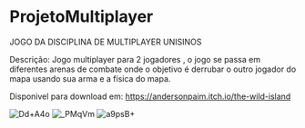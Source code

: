 # ProjetoMultiplayer

JOGO DA DISCIPLINA DE MULTIPLAYER UNISINOS

Descrição: Jogo multiplayer para 2 jogadores , o jogo se passa em diferentes arenas de combate onde o objetivo é derrubar o outro jogador do mapa usando sua arma e a física do mapa.

Disponivel para download em:
https://andersonpaim.itch.io/the-wild-island


![Dd+A4o](https://user-images.githubusercontent.com/42255485/153982768-e8970c44-9360-4ffd-9413-4cabbfb3d989.png)
![_PMqVm](https://user-images.githubusercontent.com/42255485/153982771-a95e261c-10c9-4dfb-a715-b32932f13cba.png)
![a9psB+](https://user-images.githubusercontent.com/42255485/153982774-216a0d38-b9a3-46c6-a7f4-c8cd01f3238b.png)
